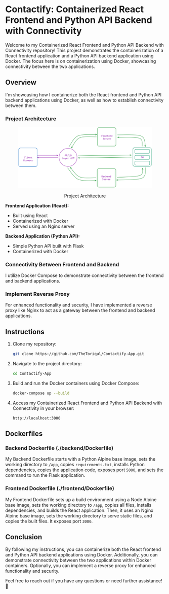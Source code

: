 # Contactify: Containerized React Frontend and Python API Backend with Connectivity

Welcome to my Containerized React Frontend and Python API Backend with Connectivity repository! This project demonstrates the containerization of a React frontend application and a Python API backend application using Docker. The focus here is on containerization using Docker, showcasing connectivity between the two applications.

## Overview

I'm showcasing how I containerize both the React frontend and Python API backend applications using Docker, as well as how to establish connectivity between them.

### Project Architecture

<figure > 
<p align="center">
  <img src="./system_design.png" alt="project architecture" />
  <p align="center">Project Architecture</p> 
</p>
</figure>

**Frontend Application (React):**
- Built using React
- Containerized with Docker
- Served using an Nginx server

**Backend Application (Python API):**
- Simple Python API built with Flask
- Containerized with Docker

### Connectivity Between Frontend and Backend

I utilize Docker Compose to demonstrate connectivity between the frontend and backend applications.

### Implement Reverse Proxy

For enhanced functionality and security, I have implemented a reverse proxy like Nginx to act as a gateway between the frontend and backend applications.

## Instructions

1. Clone my repository:

    ```bash
    git clone https://github.com/TheToriqul/Contactify-App.git
    ```

2. Navigate to the project directory:

    ```bash
    cd Contactify-App
    ```

3. Build and run the Docker containers using Docker Compose:

    ```bash
    docker-compose up --build
    ```

4. Access my Containerized React Frontend and Python API Backend with Connectivity in your browser:

    ```
    http://localhost:3000
    ```

## Dockerfiles

### Backend Dockerfile (./backend/Dockerfile)

My Backend Dockerfile starts with a Python Alpine base image, sets the working directory to `/app`, copies `requirements.txt`, installs Python dependencies, copies the application code, exposes port `5000`, and sets the command to run the Flask application.

### Frontend Dockerfile (./frontend/Dockerfile)

My Frontend Dockerfile sets up a build environment using a Node Alpine base image, sets the working directory to `/app`, copies all files, installs dependencies, and builds the React application. Then, it uses an Nginx Alpine base image, sets the working directory to serve static files, and copies the built files. It exposes port `3000`.

## Conclusion

By following my instructions, you can containerize both the React frontend and Python API backend applications using Docker. Additionally, you can demonstrate connectivity between the two applications within Docker containers. Optionally, you can implement a reverse proxy for enhanced functionality and security.

Feel free to reach out if you have any questions or need further assistance! 🚀
